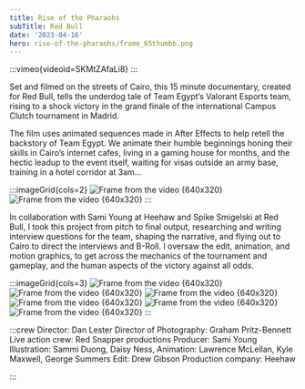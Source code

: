 ```yaml
---
title: Rise of the Pharaohs 
subTitle: Red Bull
date: '2023-04-16'
hero: rise-of-the-pharaohs/frame_65thumbb.png
---
```


:::vimeo{videoid=SKMtZAfaLi8}
:::

Set and filmed on the streets of Cairo, this 15 minute documentary, created for Red Bull, tells the underdog tale of Team Egypt’s Valorant Esports team, rising to a shock victory in the grand finale of the international Campus Clutch tournament in Madrid.

The film uses animated sequences made in After Effects to help retell the backstory of Team Egypt. We animate their humble beginnings honing their skills in Cairo’s internet cafes, living in a gaming house for months, and the hectic leadup to the event itself, waiting for visas outside an army base, training in a hotel corridor at 3am…




:::imageGrid{cols=2}
![Frame from the video {640x320}](/static/images/rise-of-the-pharaohs/frame_48.jpg 'some title')
![Frame from the video {640x320}](/static/images/rise-of-the-pharaohs/frame_397.jpg '')
:::

In collaboration with Sami Young at Heehaw and Spike Smigelski at Red Bull, I took this project from pitch to final output, researching and writing interview questions for the team, shaping the narrative, and flying out to Cairo to direct the interviews and B-Roll. I oversaw the edit, animation, and motion graphics, to get across the mechanics of the tournament and gameplay, and the human aspects of the victory against all odds.

:::imageGrid{cols=3}
![Frame from the video {640x320}](/static/images/rise-of-the-pharaohs/frame_323.jpg '')
![Frame from the video {640x320}](/static/images/rise-of-the-pharaohs/frame_167.jpg '')
![Frame from the video {640x320}](/static/images/rise-of-the-pharaohs/frame_1600.jpg '')
![Frame from the video {640x320}](/static/images/rise-of-the-pharaohs/frame_13.jpg '')
![Frame from the video {640x320}](/static/images/rise-of-the-pharaohs/frame_1002.jpg '')
![Frame from the video {640x320}](/static/images/rise-of-the-pharaohs/frame_338.jpg '')
:::

:::crew
Director: Dan Lester
Director of Photography: Graham Pritz-Bennett
Live action crew: Red Snapper productions
Producer: Sami Young
Illustration: Sammi Duong, Daisy Ness,
Animation: Lawrence McLellan, Kyle Maxwell, George Summers 
Edit: Drew Gibson
Production company: Heehaw

:::
